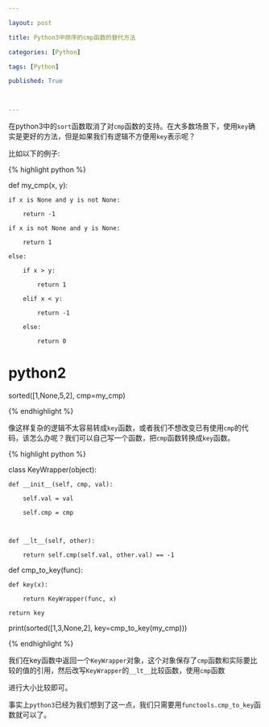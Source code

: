 ```yaml
---

layout: post

title: Python3中排序的cmp函数的替代方法

categories: [Python]

tags: [Python]

published: True



---
```




在python3中的`sort`函数取消了对`cmp`函数的支持。在大多数场景下，使用`key`确实是更好的方法，但是如果我们有逻辑不方便用`key`表示呢？

比如以下的例子:



{% highlight python %}

def my_cmp(x, y):

    if x is None and y is not None:

        return -1

    if x is not None and y is None:

        return 1

    else:

        if x > y:

            return 1

        elif x < y:

            return -1

        else:

            return 0



# python2

sorted([1,None,5,2], cmp=my_cmp)

{% endhighlight %}



像这样复杂的逻辑不太容易转成`key`函数，或者我们不想改变已有使用`cmp`的代码，该怎么办呢？我们可以自己写一个函数，把`cmp`函数转换成`key`函数。



{% highlight python %}

class KeyWrapper(object):

    def __init__(self, cmp, val):

        self.val = val

        self.cmp = cmp



    def __lt__(self, other):

        return self.cmp(self.val, other.val) == -1





def cmp_to_key(func):

    def key(x):

        return KeyWrapper(func, x)

    return key



print(sorted([1,3,None,2], key=cmp_to_key(my_cmp)))

{% endhighlight %}



我们在key函数中返回一个`KeyWrapper`对象，这个对象保存了`cmp`函数和实际要比较的值的引用，然后改写`KeyWrapper`的`__lt__`比较函数，使用`cmp`函数

进行大小比较即可。



事实上`python3`已经为我们想到了这一点，我们只需要用`functools.cmp_to_key`函数就可以了。


